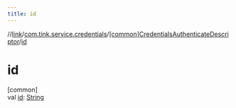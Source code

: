 ```yaml
---
title: id
---
```

//[link](../../../index.html)/[com.tink.service.credentials](../index.html)/[[common]CredentialsAuthenticateDescriptor](index.html)/[id](id.html)



# id



[common]\
val [id](id.html): [String](https://kotlinlang.org/api/latest/jvm/stdlib/kotlin/-string/index.html)




